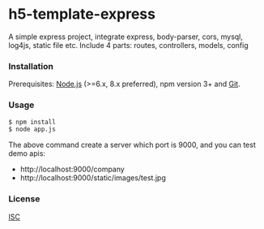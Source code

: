 # h5-template-express
A simple express project, integrate express, body-parser, cors, mysql, log4js, static file etc.
Include 4 parts: routes, controllers, models, config

### Installation

Prerequisites: [Node.js](https://nodejs.org/en/) (>=6.x, 8.x preferred), npm version 3+ and [Git](https://git-scm.com/).

### Usage

``` bash
$ npm install
$ node app.js
```
The above command create a server which port is 9000, and you can test demo apis: 
- http://localhost:9000/company
- http://localhost:9000/static/images/test.jpg


### License

[ISC](http://opensource.org/licenses/ISC)
